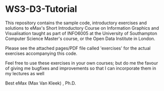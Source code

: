 WS3-D3-Tutorial
===============

This repository contains the sample code, introductory exercises and solutions to
eMax's Short Introductory Course on Information Graphics and Visualisation
taught as part of INFO6005 at the University of Southampton Computer Science Master's 
course, or the Open Data Institute in London.

Please see the attached pages/PDF file called 'exercises' for the actual exercises 
accompanying this code.

Feel free to use these exercises in your own courses; but do me the favour of giving me 
bugfixes and improvements so that I can incorporate them in my lectures as well

Best
eMax (Max Van Kleek) , Ph.D.

